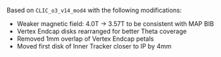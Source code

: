Based on `CLIC_o3_v14_mod4` with the following modifications:
   * Weaker magnetic field: 4.0T -> 3.57T to be consistent with MAP BIB
   * Vertex Endcap disks rearranged for better Theta coverage
   * Removed 1mm overlap of Vertex Endcap petals
   * Moved first disk of Inner Tracker closer to IP by 4mm
